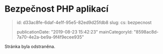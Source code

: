 Bezpečnost PHP aplikací
=======================

> id: d33ac8fe-6daf-4e1f-95e5-82ed9d25fdb8
> slug:
> 	cs: bezpecnost
> 
> publicationDate: "2019-08-23 15:42:23"
> mainCategoryId: "8598ac8d-7a70-4e2a-be9a-9f4f9ecee935"

Stránka byla odstraněna.
